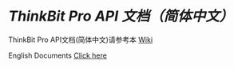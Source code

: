 # _**ThinkBit Pro API 文档（简体中文）**_
ThinkBit Pro API文档(简体中文)请参考本 [Wiki](https://github.com/thinkbitpro/API_docs_zh-CN/wiki)

English Documents [Click here](https://github.com/thinkbitpro/API_docs_en-US/wiki)
